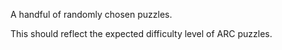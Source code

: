 A handful of randomly chosen puzzles.

This should reflect the expected difficulty level of ARC puzzles.
